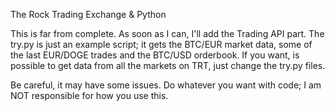 The Rock Trading Exchange & Python

This is far from complete. As soon as I can, I'll add the Trading API part. 
The try.py is just an example script; it gets the BTC/EUR market data, some of the last EUR/DOGE trades and the BTC/USD orderbook. 
If you want, is possible to get data from all the markets on TRT, just change the try.py files. 

Be careful, it may have some issues. Do whatever you want with code; I am NOT responsible for how you use this.